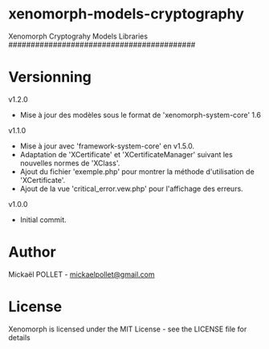 # xenomorph-models-cryptography
Xenomorph Cryptograhy Models Libraries
##########################################

# Versionning

v1.2.0
- Mise à jour des modèles sous le format de 'xenomorph-system-core' 1.6

v1.1.0
- Mise à jour avec 'framework-system-core' en v1.5.0.
- Adaptation de 'XCertificate' et 'XCertificateManager' suivant les nouvelles normes de 'XClass'.
- Ajout du fichier 'exemple.php' pour montrer la méthode d'utilisation de 'XCertificate'.
- Ajout de la vue 'critical_error.vew.php' pour l'affichage des erreurs.

v1.0.0
- Initial commit.

# Author
Mickaël POLLET - mickaelpollet@gmail.com

# License
Xenomorph is licensed under the MIT License - see the LICENSE file for details
